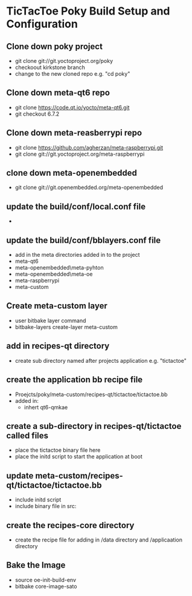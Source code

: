 # TicTacToe Poky Build Setup and Configuration 

## Clone down poky project 
- git clone git://git.yoctoproject.org/poky
- checkoout kirkstone branch 
- change to the new cloned repo e.g. "cd poky"


## Clone down meta-qt6 repo 
- git clone https://code.qt.io/yocto/meta-qt6.git
- git checkout 6.7.2 

## Clone down meta-reasberrypi repo
- git clone https://github.com/agherzan/meta-raspberrypi.git
- git clone git://git.yoctoproject.org/meta-raspberrypi


## clone down meta-openembedded 
- git clone git://git.openembedded.org/meta-openembedded
   
   
## update the build/conf/local.conf file 
- 
   
   
## update the build/conf/bblayers.conf file 
- add in the meta directories added in to the project 
- meta-qt6
- meta-openembedded\meta-pyhton
- meta-openembedded\meta-oe
- meta-raspberrypi
- meta-custom


## Create meta-custom layer 
- user bitbake layer command 
- bitbake-layers create-layer meta-custom


## add in recipes-qt directory 
- create sub directory named after projects application e.g. "tictactoe"


## create the application bb recipe file 
- Proejcts/poky/meta-custom/recipes-qt/tictactoe/tictactoe.bb 
- added in:
  - inhert qt6-qmkae
   
   
## create a sub-directory in recipes-qt/tictactoe called files 
- place the tictactoe binary file here
- place the initd script to start the application at boot 
   
   
## update meta-custom/recipes-qt/tictactoe/tictactoe.bb 
- include initd script 
- include binary file in src: 


## create the recipes-core directory 
- create the recipe file for adding in /data directory and /applicaation directory  
   
   
## Bake the Image 
- source oe-init-build-env
- bitbake core-image-sato

